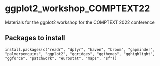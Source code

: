 # ggplot2_workshop_COMPTEXT22
Materials for the ggplot2 workshop for the COMPTEXT 2022 conference


## Packages to install

```
install.packages(c("readr", "dplyr", "haven", "broom", "gapminder", "palmerpenguins", "ggplot2", "ggridges", "ggthemes", "gghighlight", "ggforce", "patchwork", "eurostat", "maps", "sf"))
```
